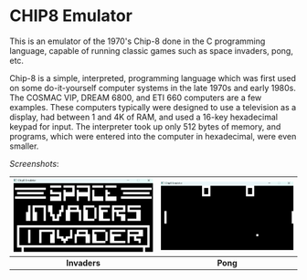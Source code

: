 # CHIP8 Emulator

This is an emulator of the 1970's Chip-8 done in the C programming language, capable of running classic games such as space invaders, pong, etc.

Chip-8 is a simple, interpreted, programming language which was first used on some do-it-yourself computer systems in the late 1970s and early 1980s. The COSMAC VIP, DREAM 6800, and ETI 660 computers are a few examples. These computers typically were designed to use a television as a display, had between 1 and 4K of RAM, and used a 16-key hexadecimal keypad for input. The interpreter took up only 512 bytes of memory, and programs, which were entered into the computer in hexadecimal, were even smaller.

*Screenshots*: 

| ![Image 1](images/Invaders.png) | ![Image 2](images/PONG.png) |
|:-------------------------------:|:--------------------------:|
| **Invaders**                    | **Pong**                   |